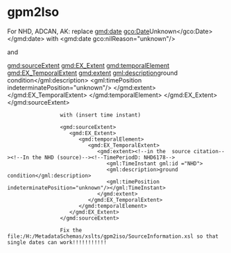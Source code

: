 # gpm2Iso

For NHD, ADCAN, AK:
replace
<gmd:date>
  <gco:Date>Unknown</gco:Date>
</gmd:date>
with 
 <gmd:date gco:nilReason="unknown"/>
 
 and 
 
 <gmd:sourceExtent>
                        <gmd:EX_Extent>
                           <gmd:temporalElement>
                              <gmd:EX_TemporalExtent>
                                 <gmd:extent><!--in the  source citation--><!--In the NHD (source)--><!--TimePeriodD: NHD6178-->
                                    <gml:description>ground condition</gml:description>
                                    <gml:timePosition indeterminatePosition="unknown"/>
                                 </gmd:extent>
                              </gmd:EX_TemporalExtent>
                           </gmd:temporalElement>
                        </gmd:EX_Extent>
                     </gmd:sourceExtent>
                     
                     
                     with (insert time instant)
                     
                     <gmd:sourceExtent>
                        <gmd:EX_Extent>
                           <gmd:temporalElement>
                              <gmd:EX_TemporalExtent>
                                 <gmd:extent><!--in the  source citation--><!--In the NHD (source)--><!--TimePeriodD: NHD6178-->
                                    <gml:TimeInstant gml:id ="NHD">
                                    <gml:description>ground condition</gml:description>
                                    <gml:timePosition indeterminatePosition="unknown"/></gml:TimeInstant>
                                 </gmd:extent>
                              </gmd:EX_TemporalExtent>
                           </gmd:temporalElement>
                        </gmd:EX_Extent>
                     </gmd:sourceExtent>
                     
                     Fix the file:/H:/MetadataSchemas/xslts/gpm2iso/SourceInformation.xsl so that single dates can work!!!!!!!!!!!
